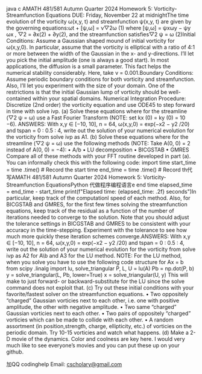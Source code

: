 java c AMATH 481/581 Autumn Quarter 2024 Homework 5: Vorticity-Streamfunction Equations DUE: Friday, November 22 at midnightThe time evolution of the vorticity ω(x,y, t) and streamfunction ψ(x,y, t) are given by the governing equations:ωt + [ψ,ω] = ν▽2ω (1) where [ψ,ω] = ψxωy − ψy ωx , ▽2 = ∂x(2) + ∂y(2), and the streamfunction satisfies▽2 ψ = ω (2)Initial Conditions: Assume a Gaussian shaped mound of initial vorticity for ω(x,y,0). In particular, assume that the vorticity is elliptical with a ratio of 4:1 or more between the width of the Gaussian in the x- and y-directions. I’ll let you pick the initial amplitude (one is always a good start). In most applications, the diffusion is a small parameter. This fact helps the numerical stability considerably. Here, take ν = 0.001.Boundary Conditions: Assume periodic boundary conditions for both vorticity and streamfunction. Also, I’ll let you experiment with the size of your domain. One of the restrictions is that the initial Gaussian lump of vorticity should be well-contained within your spatial domains. Numerical Integration Procedure: Discretize (2nd order) the vorticity equation and use ODE45 to step forward in time with solve ivp. (a) Solve these equations where for the streamline (▽2 ψ = ω) use a Fast Fourier Transform (NOTE: set kx (0) = ky (0) = 10 −6). ANSWERS: With x,y ∈ [−10, 10], n = 64, ω(x,y,0) = exp(−x2 − y2 /20) and tspan = 0 : 0.5 : 4, write out the solution of your numerical evolution for the vorticity from solve ivp as A1. (b) Solve these equations where for the streamline (▽2 ψ = ω) use the following methods (NOTE: Take A(0, 0) = 2 instead of A(0, 0) = −4): • A/b • LU decomposition • BICGSTAB • GMRES Compare all of these methods with your FFT routine developed in part (a). You can informally check this with the following code: import time start_time = time .time() # Record the start time end_time = time .time() # Record th代 写AMATH 481/581 Autumn Quarter 2024 Homework 5: Vorticity-Streamfunction EquationsPython 代做程序编程语言e end time elapsed_time = end_time - start_time print(f"Elapsed time: {elapsed_time: .2f} seconds")In particular, keep track of the computationl speed of each method. Also, for BICGSTAB and GMRES, for the first few times solving the streamfunction equations, keep track of the residual as a function of the number of iterations needed to converge to the solution. Note that you should adjust the tolerance settings in BICGSTAB and GMRES to be consistent with your accuracy in the time-stepping. Experiment with the tolerance to see how much more quickly these iteration schemes converge.ANSWERS: With x,y ∈ [−10, 10], n = 64, ω(x,y,0) = exp(−x2 − y2 /20) and tspan = 0 : 0.5 : 4, write out the solution of your numerical evolution for the vorticity from solve ivp as A2 for A\b and A3 for the LU method. NOTE: For the LU method, when you solve you have to use the following code structure for Ax = b from scipy .linalg import lu, solve_triangular P, L, U = lu(A) Pb = np.dot(P, b) y = solve_triangular(L, Pb, lower=True) x = solve_triangular(U, y) This will make to just forward- or backward-substitute for the LU since the solve command does not exploit that. (c) Try out these initial conditions with your favorite/fastest solver on the streamfunction equations. • Two oppositely “charged” Gaussian vorticies next to each other, i.e. one with positive amplitude, the other with negative amplitude. • Two same “charged” Gaussian vorticies next to each other. • Two pairs of oppositely “charged” vorticies which can be made to collide with each other. • A random assortment (in position,strength, charge, ellipticity, etc.) of vorticies on the periodic domain. Try 10-15 vorticies and watch what happens. (d) Make a 2-D movie of the dynamics. Color and coolness are key here. I would very much like to see everyone’s movies and you can put these up on your github.

   加QQ codinghelp Email: cscholary@gmail.com
